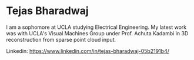# Tejas Bharadwaj <br>

I am a sophomore at UCLA studying Electrical Engineering. My latest work was with UCLA's Visual Machines Group under Prof. Achuta Kadambi in 3D reconstruction from sparse point cloud input.

Linkedin: https://www.linkedin.com/in/tejas-bharadwaj-05b2191b4/
